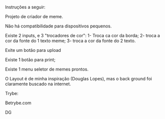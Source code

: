 Instruções a seguir:



Projeto de criador de meme.


Não há compatibilidade para dispositivos pequenos.

Existe 2 inputs, e 3 "trocadores de cor":
1- Troca ca cor da borda;
2- troca a cor da fonte do 1 texto meme;
3- troca a cor da fonte do 2 texto.

Exite um botão para upload

Existe 1 botão para print;

Existe 1 menu seletor de memes prontos.

O Layout é de minha inspiração (Douglas Lopes), mas o back ground foi claramente buscado na internet.

Trybe:

Betrybe.com



DG
